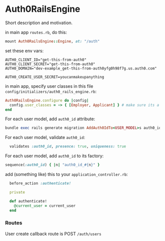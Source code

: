 # Auth0RailsEngine
Short description and motivation.


in main app `routes.rb`, do this:
```ruby
mount Auth0RailsEngine::Engine, at: "/auth"
```

set these env vars:
```
AUTH0_CLIENT_ID="get-this-from-auth0"
AUTH0_CLIENT_SECRET="get-this-from-auth0"
AUTH0_DOMAIN="dev-example_get-this-from-auth0yfg0h98f7g.us.auth0.com"

AUTH0_CREATE_USER_SECRET=youcanmakeupanything
```

in main app, specify user classes in this file `config/initializers/auth0_rails_engine.rb`:
```ruby
Auth0RailsEngine.configure do |config|
  config.user_classes = -> { [Employer, Applicant] } # make sure its a lambda like this
end
```

For each user model, add `auth0_id` attribute:
```ruby
bundle exec rails generate migration AddAuth0IdTo<USER_MODEL>s auth0_id:string:uniq:default:'temporary':null:false
```

For each user model, validate `auth0_id`:
```ruby
  validates :auth0_id, presence: true, uniqueness: true
```

For each user model, add `auth0_id` to its factory:
```ruby
sequence(:auth0_id) { |n| "auth0_id_#{n}" }
```

add (something like) this to your `application_controller.rb`:
```ruby
  before_action :authenticate!

  private

  def authenticate!
    @current_user = current_user      
  end
```

### Routes
User create callback route is POST `/auth/users`
